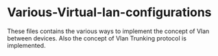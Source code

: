 # Various-Virtual-lan-configurations
These files contains the various ways to implement the concept of Vlan between devices. Also the concept of Vlan Trunking protocol is implemented. 
